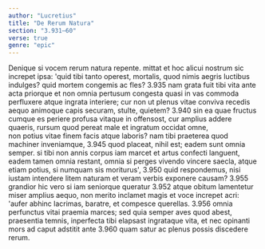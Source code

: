 ```yaml
---
author: "Lucretius"
title: "De Rerum Natura"
section: "3.931–60"
verse: true
genre: "epic"
---
```


  Denique si vocem rerum natura repente.
mittat et hoc alicui nostrum sic increpet ipsa:
'quid tibi tanto operest, mortalis, quod nimis aegris
luctibus indulges? quid mortem congemis ac fles?
3.935
nam <si> grata fuit tibi vita ante acta priorque
et non omnia pertusum congesta quasi in vas
commoda perfluxere atque ingrata interiere;
cur non ut plenus vitae conviva recedis
aequo animoque capis securam, stulte, quietem?
3.940
sin ea quae fructus cumque es periere profusa
vitaque in offensost, cur amplius addere quaeris,
rursum quod pereat male et ingratum occidat omne,  
non potius vitae finem facis atque laboris?
nam tibi praeterea quod machiner inveniamque,
3.945
quod placeat, nihil est; eadem sunt omnia semper.
si tibi non annis corpus iam marcet et artus
confecti languent, eadem tamen omnia restant,
omnia si perges vivendo vincere saecla,
atque etiam potius, si numquam sis moriturus',
3.950
quid respondemus, nisi iustam intendere litem
naturam et veram verbis exponere causam?
3.955
grandior hic vero si iam seniorque queratur
3.952
atque obitum lamentetur miser amplius aequo,
non merito inclamet magis et voce increpet acri:
'aufer abhinc lacrimas, baratre, et compesce querellas.
3.956
omnia perfunctus vitai praemia marces;
sed quia semper aves quod abest, praesentia temnis,
inperfecta tibi elapsast ingrataque vita,
et nec opinanti mors ad caput adstitit ante
3.960
quam satur ac plenus possis discedere rerum.